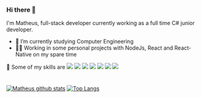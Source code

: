 ### Hi there 👋

I'm Matheus, full-stack developer currently working as a full time C# junior developer.

- 🌱 I’m currently studying Computer Engineering
- 👨‍💻 Working in some personal projects with NodeJs, React and React-Native on my spare time

🚀 Some of my skills are 
<img src="https://img.shields.io/badge/Javascript-%23F7DF1E.svg?&style=flat-square&logo=javascript&logoColor=black" />
<img src="https://img.shields.io/badge/C%23-%23239120.svg?&style=flat-square&logo=c%20sharp&logoColor=white" />
<img src="https://img.shields.io/badge/Java-%23007396.svg?&style=flat-square&logo=java&logoColor=white" />
<img src="https://img.shields.io/badge/React-%2361DAFB.svg?&style=flat-square&logo=react&logoColor=white" />
<img src="https://img.shields.io/badge/HTML-%23E34F26.svg?&style=flat-square&logo=html5&logoColor=white" />
<img src="https://img.shields.io/badge/CSS-%231572B6.svg?&style=flat-square&logo=css3&logoColor=white" />
<img src="https://img.shields.io/badge/NodeJS-%23339933.svg?&style=flat-square&logo=node-dot-js&logoColor=white" />

#

[![Matheus github stats](https://github-readme-stats-r4815ov66.vercel.app/api?username=PanzerBerg&theme=dark)](https://github.com/anuraghazra/github-readme-stats)
[![Top Langs](https://github-readme-stats-r4815ov66.vercel.app/api/top-langs/?username=PanzerBerg&theme=dark&hide=html&layout=compact)](https://github.com/anuraghazra/github-readme-stats)
